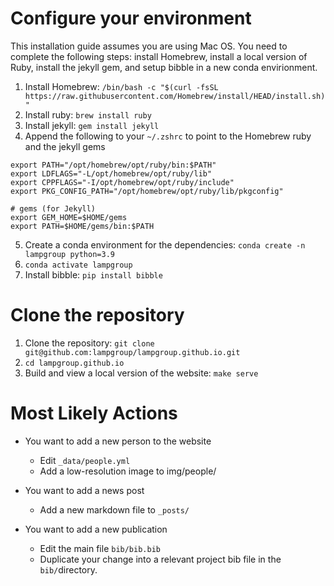 # Configure your environment

This installation guide assumes you are using Mac OS. You need to complete the
following steps: install Homebrew, install a local version of Ruby, install
the jekyll gem, and setup bibble in a new conda envirionment.

1. Install Homebrew: `/bin/bash -c "$(curl -fsSL https://raw.githubusercontent.com/Homebrew/install/HEAD/install.sh)"`
2. Install ruby: `brew install ruby`
3. Install jekyll: `gem install jekyll`
4. Append the following to your `~/.zshrc` to point to the Homebrew ruby and the jekyll gems

```
export PATH="/opt/homebrew/opt/ruby/bin:$PATH"
export LDFLAGS="-L/opt/homebrew/opt/ruby/lib"
export CPPFLAGS="-I/opt/homebrew/opt/ruby/include"
export PKG_CONFIG_PATH="/opt/homebrew/opt/ruby/lib/pkgconfig"
  
# gems (for Jekyll)
export GEM_HOME=$HOME/gems
export PATH=$HOME/gems/bin:$PATH
```

5. Create a conda environment for the dependencies: `conda create -n lampgroup python=3.9`
6. `conda activate lampgroup`
7. Install bibble: `pip install bibble`

# Clone the repository

1. Clone the repository: `git clone git@github.com:lampgroup/lampgroup.github.io.git`
2. `cd lampgroup.github.io`
3. Build and view a local version of the website: `make serve`

# Most Likely Actions

* You want to add a new person to the website
    * Edit `_data/people.yml`
    * Add a low-resolution image to img/people/

* You want to add a news post
    * Add a new markdown file to `_posts/`

* You want to add a new publication
    * Edit the main file `bib/bib.bib`
    * Duplicate your change into a relevant project bib file in the `bib/`directory.
